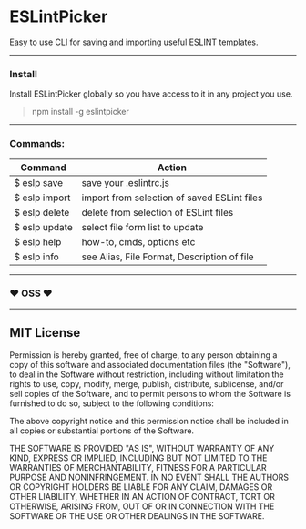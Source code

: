 # ESLintPicker

Easy to use CLI for saving and importing useful ESLINT templates.

---

### Install

Install ESLintPicker globally so you have access to it in any project you use.

> npm install -g eslintpicker

---

### Commands:

| Command                | Action                                      |
| ---------------------- | ------------------------------------------- |
| \$ eslp save <alias>   | save your .eslintrc.js                      |
| \$ eslp import <alias> | import from selection of saved ESLint files |
| \$ eslp delete <alias> | delete from selection of ESLint files       |
| \$ eslp update <alias> | select file form list to update             |
| \$ eslp help           | how-to, cmds, options etc                   |
| \$ eslp info <alias>   | see Alias, File Format, Description of file |

---

### :heart: OSS :heart:

---

## MIT License

Permission is hereby granted, free of charge, to any person obtaining a copy
of this software and associated documentation files (the "Software"), to deal
in the Software without restriction, including without limitation the rights
to use, copy, modify, merge, publish, distribute, sublicense, and/or sell
copies of the Software, and to permit persons to whom the Software is
furnished to do so, subject to the following conditions:

The above copyright notice and this permission notice shall be included in all
copies or substantial portions of the Software.

THE SOFTWARE IS PROVIDED "AS IS", WITHOUT WARRANTY OF ANY KIND, EXPRESS OR
IMPLIED, INCLUDING BUT NOT LIMITED TO THE WARRANTIES OF MERCHANTABILITY,
FITNESS FOR A PARTICULAR PURPOSE AND NONINFRINGEMENT. IN NO EVENT SHALL THE
AUTHORS OR COPYRIGHT HOLDERS BE LIABLE FOR ANY CLAIM, DAMAGES OR OTHER
LIABILITY, WHETHER IN AN ACTION OF CONTRACT, TORT OR OTHERWISE, ARISING FROM,
OUT OF OR IN CONNECTION WITH THE SOFTWARE OR THE USE OR OTHER DEALINGS IN THE
SOFTWARE.
